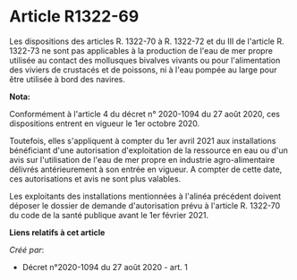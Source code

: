 # Article R1322-69

Les dispositions des articles R. 1322-70 à R. 1322-72 et du III de l'article R. 1322-73 ne sont pas applicables à la
production de l'eau de mer propre utilisée au contact des mollusques bivalves vivants ou pour l'alimentation des viviers de
crustacés et de poissons, ni à l'eau pompée au large pour être utilisée à bord des navires.

**Nota:**

Conformément à l'article 4 du décret n° 2020-1094 du 27 août 2020, ces dispositions entrent en vigueur le 1er octobre 2020.

Toutefois, elles s'appliquent à compter du 1er avril 2021 aux installations bénéficiant d'une autorisation d'exploitation de
la ressource en eau ou d'un avis sur l'utilisation de l'eau de mer propre en industrie agro-alimentaire délivrés
antérieurement à son entrée en vigueur. A compter de cette date, ces autorisations et avis ne sont plus valables.

Les exploitants des installations mentionnées à l'alinéa précédent doivent déposer le dossier de demande d'autorisation prévu
à l'article R. 1322-70 du code de la santé publique avant le 1er février 2021.

**Liens relatifs à cet article**

_Créé par_:

  - Décret n°2020-1094 du 27 août 2020 - art. 1
